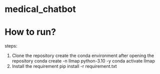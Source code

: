 # medical_chatbot

# How to run?
steps:
1. Clone the repository
create the conda environment after opening the repository
conda create -n llmap python-3.10 -y
conda activate llmap
2. Install the requirement
pip install -r requirement.txt

